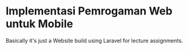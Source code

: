 # Implementasi Pemrogaman Web untuk Mobile
Basically it's just a Website build using Laravel for lecture assignments.
